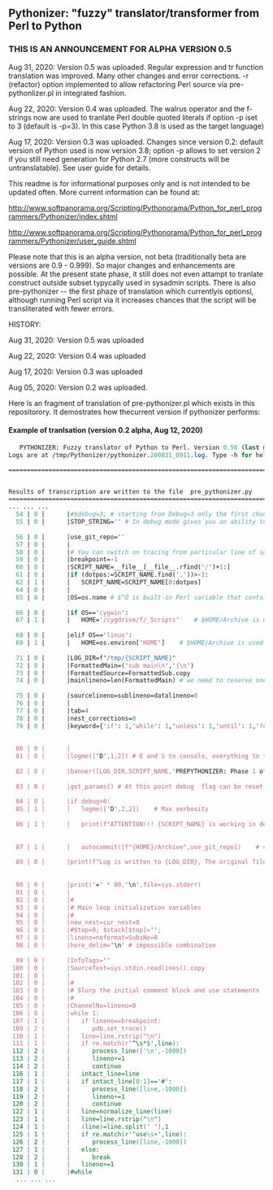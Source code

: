 ## Pythonizer: "fuzzy" translator/transformer from Perl to Python 
### THIS IS AN ANNOUNCEMENT FOR ALPHA VERSION 0.5

Aug 31, 2020: Version 0.5 was uploaded. Regular expression and tr function translation was  improved. Many other changes and  error corrections. -r (refactor) option implemented to allow refactoring  Perl source via pre-pythonlizer.pl in integrated fashion. 

Aug 22, 2020: Version 0.4 was uploaded. The walrus operator and the f-strings now are used to tranlate Perl double quoted literals if option -p iset to 3 (default is -p=3). In this case Python 3.8 is used as the target language) 

Aug 17, 2020: Version 0.3 was uploaded. Changes since version 0.2: default version of Python used is now version 3.8; option -p allows to set version 2 if you still need generation for Python 2.7 (more constructs will be untranslatable).  See user guide for details. 

This readme is for informational purposes only and is not intended to be updated often. More current information can be found at:  

http://www.softpanorama.org/Scripting/Pythonorama/Python_for_perl_programmers/Pythonizer/index.shtml

http://www.softpanorama.org/Scripting/Pythonorama/Python_for_perl_programmers/Pythonizer/user_guide.shtml


Please note that this is an alpha version, not beta (traditionally beta are versions are 0.9 - 0.999). So major changes and enhancements are possible. At the present state phase, it still does not even attampt to tranlate construct outside subset typycally used in sysadmin scripts. There is also pre-pythonizer -- the first phaze of translation which currentlyis optionsl, although running Perl script via it increases chances that the script will be transliterated with fewer errors. 

HISTORY: 

Aug 31, 2020: Version 0.5 was uploaded

Aug 22, 2020: Version 0.4 was uploaded

Aug 17, 2020: Version 0.3 was uploaded 

Aug 05, 2020: Version 0.2 was uploaded. 

Here is an fragment of translation of pre-pythonizer.pl which exists in this repositorory. It demostrates how thecurrent version if pythonizer performs:  
    

#### Example of tranlsation (version 0.2 alpha, Aug 12, 2020) 

```Perl
   PYTHONIZER: Fuzzy translator of Python to Perl. Version 0.50 (last modified 200831_0011) Running at 20/08/31 09:11
Logs are at /tmp/Pythonizer/pythonizer.200831_0911.log. Type -h for help.

================================================================================


Results of transcription are written to the file  pre_pythonizer.py
==========================================================================================
... ... ...
  54 | 0 |      |#$debug=3; # starting from Debug=3 only the first chunk processed
  55 | 0 |      |STOP_STRING='' # In debug mode gives you an ability to switch trace on any type of error message for example S (via hook in logme).
                                                                                                  #PL:    $STOP_STRING='';
  56 | 0 |      |use_git_repo=''                                                                  #PL: $use_git_repo='';
  57 | 0 |      |
  58 | 0 |      |# You can switch on tracing from particular line of source ( -1 to disable)
  59 | 0 |      |breakpoint=-1                                                                    #PL: $breakpoint=-1;
  60 | 0 |      |SCRIPT_NAME=__file__[__file__.rfind('/')+1:]                                     #PL: $SCRIPT_NAME=substr($0,rindex($0,'/')+1);
  61 | 0 |      |if (dotpos:=SCRIPT_NAME.find('.'))>-1:                                           #PL: if( ($dotpos=index($SCRIPT_NAME,'.'))>-1 ) {
  62 | 1 |      |   SCRIPT_NAME=SCRIPT_NAME[0:dotpos]                                             #PL: $SCRIPT_NAME=substr($SCRIPT_NAME,0,$dotpos);
  64 | 0 |      |
  65 | 0 |      |OS=os.name # $^O is built-in Perl variable that contains OS name
                                                                                                  #PL:    $OS=$^O;
  66 | 0 |      |if OS=='cygwin':                                                                 #PL: if($OS eq 'cygwin' ){
  67 | 1 |      |   HOME='/cygdrive/f/_Scripts'    # $HOME/Archive is used for backups
                                                                                                  #PL:       $HOME="/cygdrive/f/_Scripts";
  68 | 0 |      |elif OS=='linux':                                                                #PL: elsif($OS eq 'linux' ){
  69 | 1 |      |   HOME=os.environ['HOME']    # $HOME/Archive is used for backups
                                                                                                  #PL:       $HOME=$ENV{'HOME'};
  71 | 0 |      |LOG_DIR=f"/tmp/{SCRIPT_NAME}"                                                    #PL: $LOG_DIR="/tmp/$SCRIPT_NAME";
  72 | 0 |      |FormattedMain=('sub main\n','{\n')                                               #PL: @FormattedMain=("sub main\n","{\n");
  73 | 0 |      |FormattedSource=FormattedSub.copy                                                #PL: @FormattedSource=@FormattedSub=@FormattedData=();
  74 | 0 |      |mainlineno=len(FormattedMain) # we need to reserve one line for sub main
                                                                                                  #PL:    $mainlineno=scalar( @FormattedMain);
  75 | 0 |      |sourcelineno=sublineno=datalineno=0                                              #PL: $sourcelineno=$sublineno=$datalineno=0;
  76 | 0 |      |
  77 | 0 |      |tab=4                                                                            #PL: $tab=4;
  78 | 0 |      |nest_corrections=0                                                               #PL: $nest_corrections=0;
  79 | 0 |      |keyword={'if': 1,'while': 1,'unless': 1,'until': 1,'for': 1,'foreach': 1,'given': 1,'when': 1,'default': 1}
                                                                                                  #PL: %keyword=('if'=>1,'while'=>1,'unless'=>1, 'until'=>1,'for'=>1,'foreach'=>1,'give
                                                                                                  Cont:  n'=>1,'when'=>1,'default'=>1);
  80 | 0 |      |
  81 | 0 |      |logme(['D',1,2]) # E and S to console, everything to the log.
                                                                                                  #PL:    logme('D',1,2);
  82 | 0 |      |banner([LOG_DIR,SCRIPT_NAME,'PREPYTHONIZER: Phase 1 of pythonizer',30]) # Opens SYSLOG and print STDERRs banner; parameter 4 is log retention period
                                                                                                  #PL:    banner($LOG_DIR,$SCRIPT_NAME,'PREPYTHONIZER: Phase 1 of pythonizer',30);
  83 | 0 |      |get_params() # At this point debug  flag can be reset
                                                                                                  #PL:    get_params();
  84 | 0 |      |if debug>0:                                                                      #PL: if( $debug>0 ){
  85 | 1 |      |   logme(['D',2,2])    # Max verbosity
                                                                                                  #PL:       logme('D',2,2);
  86 | 1 |      |   print(f"ATTENTION!!! {SCRIPT_NAME} is working in debugging mode {debug} with autocommit of source to {HOME}/Archive\n",file=sys.stderr,end="")
                                                                                                  #PL: print STDERR "ATTENTION!!! $SCRIPT_NAME is working in debugging mode $debug with
                                                                                                  Cont:   autocommit of source to $HOME/Archive\n";
  87 | 1 |      |   autocommit([f"{HOME}/Archive",use_git_repo])    # commit source archive directory (which can be controlled by GIT)
                                                                                                  #PL:       autocommit("$HOME/Archive",$use_git_repo);
  89 | 0 |      |print(f"Log is written to {LOG_DIR}, The original file will be saved as {fname}.original unless this file already exists ")
                                                                                                  #PL: say "Log is written to $LOG_DIR, The original file will be saved as $fname.origi
                                                                                                  Cont:  nal unless this file already exists ";
  90 | 0 |      |print('=' * 80,'\n',file=sys.stderr)                                             #PL: say STDERR  "=" x 80,"\n";
  91 | 0 |      |
  92 | 0 |      |#
  93 | 0 |      |# Main loop initialization variables
  94 | 0 |      |#
  95 | 0 |      |new_nest=cur_nest=0                                                              #PL: $new_nest=$cur_nest=0;
  96 | 0 |      |#$top=0; $stack[$top]='';
  97 | 0 |      |lineno=noformat=SubsNo=0                                                         #PL: $lineno=$noformat=$SubsNo=0;
  98 | 0 |      |here_delim='\n' # impossible combination
                                                                                                  #PL:    $here_delim="\n";
  99 | 0 |      |InfoTags=''                                                                      #PL: $InfoTags='';
 100 | 0 |      |SourceText=sys.stdin.readlines().copy                                            #PL: @SourceText=;
 101 | 0 |      |
 102 | 0 |      |#
 103 | 0 |      |# Slurp the initial comment block and use statements
 104 | 0 |      |#
 105 | 0 |      |ChannelNo=lineno=0                                                               #PL: $ChannelNo=$lineno=0;
 106 | 0 |      |while 1:                                                                         #PL: while(1){
 107 | 1 |      |   if lineno==breakpoint:                                                        #PL: if( $lineno == $breakpoint ){
 109 | 2 |      |      pdb.set_trace()                                                            #PL: }
 110 | 1 |      |   line=line.rstrip("\n")                                                        #PL: chomp($line=$SourceText[$lineno]);
 111 | 1 |      |   if re.match(r'^\s*$',line):                                                   #PL: if( $line=~/^\s*$/ ){
 112 | 2 |      |      process_line(['\n',-1000])                                                 #PL: process_line("\n",-1000);
 113 | 2 |      |      lineno+=1                                                                  #PL: $lineno++;
 114 | 2 |      |      continue                                                                   #PL: next;
 116 | 1 |      |   intact_line=line                                                              #PL: $intact_line=$line;
 117 | 1 |      |   if intact_line[0:1]=='#':                                                     #PL: if( substr($intact_line,0,1) eq '#' ){
 118 | 2 |      |      process_line([line,-1000])                                                 #PL: process_line($line,-1000);
 119 | 2 |      |      lineno+=1                                                                  #PL: $lineno++;
 120 | 2 |      |      continue                                                                   #PL: next;
 122 | 1 |      |   line=normalize_line(line)                                                     #PL: $line=normalize_line($line);
 123 | 1 |      |   line=line.rstrip("\n")                                                        #PL: chomp($line);
 124 | 1 |      |   (line)=line.split(' '),1                                                      #PL: ($line)=split(' ',$line,1);
 125 | 1 |      |   if re.match(r'^use\s+',line):                                                 #PL: if($line=~/^use\s+/){
 126 | 2 |      |      process_line([line,-1000])                                                 #PL: process_line($line,-1000);
 127 | 1 |      |   else:                                                                         #PL: else{
 128 | 2 |      |      break                                                                      #PL: last;
 130 | 1 |      |   lineno+=1                                                                     #PL: $lineno++;
 131 | 0 |      |#while
  ... ... ...
```
